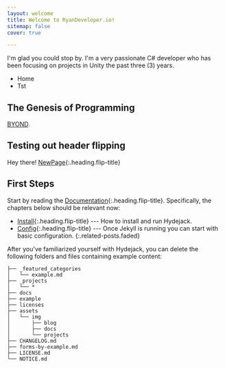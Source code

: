 ```yaml
---
layout: welcome
title: Welcome to RyanDeveloper.io!
sitemap: false
cover: true

---
```


I'm glad you could stop by. I'm a very passionate C# developer who has been focusing on projects in Unity the past three (3) years. 

 - Home
 - Tst
 
## The Genesis of Programming
[BYOND](http://www.byond.com).

## Testing out header flipping

Hey there! [NewPage](standalone/newpage){:.heading.flip-title}

## First Steps
Start by reading the [Documentation]{:.heading.flip-title}.
Specifically, the chapters below should be relevant now:

* [Install]{:.heading.flip-title} --- How to install and run Hydejack.
* [Config]{:.heading.flip-title} --- Once Jekyll is running you can start with basic configuration.
{:.related-posts.faded}

After you've familiarized yourself with Hydejack, you can delete the following folders and files
containing example content:

~~~
├── _featured_categories
│   └── example.md
├── _projects
│   └── *
├── docs
├── example
├── licenses
├── assets
│   └── img
│       ├── blog
│       ├── docs
│       └── projects
├── CHANGELOG.md
├── forms-by-example.md
├── LICENSE.md
└── NOTICE.md
~~~

[documentation]: docs/README.md
[install]: docs/install.md
[upgrade]: docs/upgrade.md
[config]: docs/config.md
